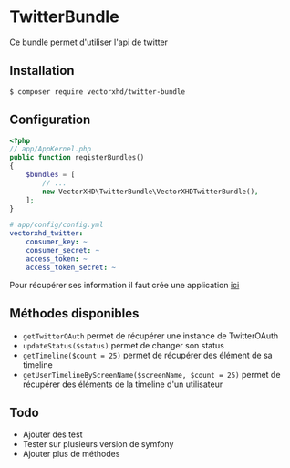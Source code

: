 # TwitterBundle
Ce bundle permet d'utiliser l'api de twitter

## Installation

```shell
$ composer require vectorxhd/twitter-bundle
```

## Configuration
```php
<?php
// app/AppKernel.php
public function registerBundles()
{
    $bundles = [
        // ...
        new VectorXHD\TwitterBundle\VectorXHDTwitterBundle(),
    ];
}
```

```yaml
# app/config/config.yml
vectorxhd_twitter:  
    consumer_key: ~  
    consumer_secret: ~  
    access_token: ~  
    access_token_secret: ~
```
Pour récupérer ses information il faut crée une application [ici](https://apps.twitter.com/)

## Méthodes disponibles

 - `getTwitterOAuth` permet de récupérer une instance de TwitterOAuth
 - `updateStatus($status)` permet de changer son status
 - `getTimeline($count = 25)` permet de récupérer des élément de sa timeline
 - `getUserTimelineByScreenName($screenName, $count = 25)` permet de récupérer des éléments de la timeline d'un utilisateur

## Todo

 - Ajouter des test
 - Tester sur plusieurs version de symfony
 - Ajouter plus de méthodes
